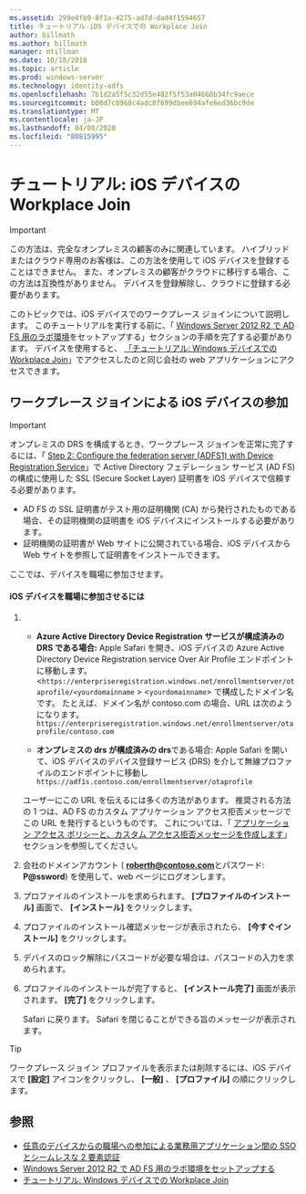 ```yaml
---
ms.assetid: 299e4fb9-8f1a-4275-ad7d-dad4f1594657
title: チュートリアル-iOS デバイスでの Workplace Join
author: billmath
ms.author: billmath
manager: mtillman
ms.date: 10/18/2018
ms.topic: article
ms.prod: windows-server
ms.technology: identity-adfs
ms.openlocfilehash: 7b1d2a5f5c32d55e482f5f53a04668b34fc9aece
ms.sourcegitcommit: b00d7c8968c4adc8f699dbee694afe6ed36bc9de
ms.translationtype: MT
ms.contentlocale: ja-JP
ms.lasthandoff: 04/08/2020
ms.locfileid: "80815995"
---
```

# <a name="walkthrough-workplace-join-with-an-ios-device"></a>チュートリアル: iOS デバイスの Workplace Join


> [!IMPORTANT] 
> この方法は、完全なオンプレミスの顧客のみに関連しています。 ハイブリッドまたはクラウド専用のお客様は、この方法を使用して iOS デバイスを登録することはできません。 また、オンプレミスの顧客がクラウドに移行する場合、この方法は互換性がありません。 デバイスを登録解除し、クラウドに登録する必要があります。 

このトピックでは、iOS デバイスでのワークプレース ジョインについて説明します。 このチュートリアルを実行する前に、「 [Windows Server 2012 R2 で AD FS 用のラボ環境](../../ad-fs/deployment/Set-up-the-lab-environment-for-AD-FS-in-Windows-Server-2012-R2.md)をセットアップする」セクションの手順を完了する必要があります。 デバイスを使用すると、 [「チュートリアル: Windows デバイスでの Workplace Join](Walkthrough--Workplace-Join-with-a-Windows-Device.md)」でアクセスしたのと同じ会社の web アプリケーションにアクセスできます。


## <a name="join-an-ios-device-with-workplace-join"></a>ワークプレース ジョインによる iOS デバイスの参加

> [!IMPORTANT]
> オンプレミスの DRS を構成するとき、ワークプレース ジョインを正常に完了するには、「 [Step 2: Configure the federation server (ADFS1) with Device Registration Service](../../ad-fs/deployment/Set-up-the-lab-environment-for-AD-FS-in-Windows-Server-2012-R2.md#BKMK_4)」で Active Directory フェデレーション サービス (AD FS) の構成に使用した SSL (Secure Socket Layer) 証明書を iOS デバイスで信頼する必要があります。
> 
> -   AD FS の SSL 証明書がテスト用の証明機関 (CA) から発行されたものである場合、その証明機関の証明書を iOS デバイスにインストールする必要があります。
> -   証明機関の証明書が Web サイトに公開されている場合、iOS デバイスから Web サイトを参照して証明書をインストールできます。

ここでは、デバイスを職場に参加させます。

#### <a name="to-join-an-ios-device-to-a-workplace"></a>iOS デバイスを職場に参加させるには

1. -   **Azure Active Directory Device Registration サービスが構成済みの DRS である場合:** Apple Safari を開き、iOS デバイスの Azure Active Directory Device Registration service Over Air Profile エンドポイントに移動します。 <`https://enterpriseregistration.windows.net/enrollmentserver/otaprofile/<yourdomainname` > <`yourdomainname`> で構成したドメイン名です。 たとえば、ドメイン名が contoso.com の場合、URL は次のようになります。`https://enterpriseregistration.windows.net/enrollmentserver/otaprofile/contoso.com`

   -   **オンプレミスの drs が構成済みの drs**である場合: Apple Safari を開いて、iOS デバイスのデバイス登録サービス (DRS) を介して無線プロファイルのエンドポイントに移動し `https://adf1s.contoso.com/enrollmentserver/otaprofile`

   ユーザーにこの URL を伝えるには多くの方法があります。 推奨される方法の 1 つは、AD FS のカスタム アプリケーション アクセス拒否メッセージでこの URL を発行するというものです。 これについては、「 [アプリケーション アクセス ポリシーと、カスタム アクセス拒否メッセージを作成します](https://docs.microsoft.com/azure/active-directory/active-directory-device-registration-on-premises-setup#create-an-application-access-policy-and-custom-access-denied-message)」セクションを参照してください。

2. 会社のドメインアカウント ( <strong>roberth@contoso.com</strong>とパスワード: <strong>P@ssword</strong>) を使用して、web ページにログオンします。

3. プロファイルのインストールを求められます。 **[プロファイルのインストール]** 画面で、 **[インストール]** をクリックします。

4. プロファイルのインストール確認メッセージが表示されたら、 **[今すぐインストール]** をクリックします。

5. デバイスのロック解除にパスコードが必要な場合は、パスコードの入力を求められます。

6. プロファイルのインストールが完了すると、 **[インストール完了]** 画面が表示されます。 **[完了]** をクリックします。

   Safari に戻ります。 Safari を閉じることができる旨のメッセージが表示されます。

> [!TIP]
> ワークプレース ジョイン プロファイルを表示または削除するには、iOS デバイスで **[設定]** アイコンをクリックし、 **[一般]** 、 **[プロファイル]** の順にクリックします。

## <a name="see-also"></a>参照


- [任意のデバイスからの職場への参加による業務用アプリケーション間の SSO とシームレスな 2 要素認証](Join-to-Workplace-from-Any-Device-for-SSO-and-Seamless-Second-Factor-Authentication-Across-Company-Applications.md)
- [Windows Server 2012 R2 で AD FS 用のラボ環境をセットアップする](../../ad-fs/deployment/Set-up-the-lab-environment-for-AD-FS-in-Windows-Server-2012-R2.md)
- [チュートリアル: Windows デバイスでの Workplace Join](Walkthrough--Workplace-Join-with-a-Windows-Device.md)



